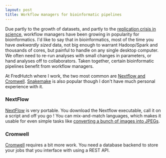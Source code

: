 ```yaml
---
layout: post
title: Workflow managers for bioinformatic pipelines
---
```


Due partly to the growth of datasets, and partly to the [replication crisis in science](https://jamanetwork.com/journals/jama/fullarticle/201218), workflow managers have been growing in popularity for bioinformatics. I'd like to say that in bioinformatics, most of the time you have _awkwardly sized_ data, not big enough to warrant Hadoop/Spark and thousands of cores, but painful to handle on any single desktop computer. We often need to re-run analyses with small changes in parameters, or hand analyses off to collaborators. Taken together, certain bioinformatic pipelines benefit from workflow managers.

At FredHutch where I work, the two most common are [Nextflow and Cromwell](https://sciwiki.fredhutch.org/scicomputing/software_overview/#workflow-managers). [Snakemake](https://github.com/snakemake/snakemake) is also popular though I don't have much personal experience with it. 

### NextFlow
[NextFlow](https://www.nextflow.io/) is very portable. You download the Nextflow executable, call it on a script and off you go ! You can mix-and-match languages, which makes it usable for even simple tasks like [converting a bunch of images into JPEGs](https://github.com/ptvan/aws/blob/master/image_processing.nf). 

### Cromwell
[Cromwell](https://github.com/broadinstitute/cromwell) requires a bit more work. You need a database backend to store your jobs that you interface with using a REST API.

